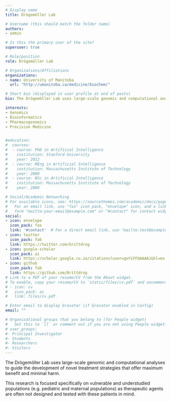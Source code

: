 ```yaml
---
# Display name
title: Drögemöller Lab

# Username (this should match the folder name)
authors:
- admin

# Is this the primary user of the site?
superuser: true

# Role/position
role: Drögemöller Lab

# Organizations/Affiliations
organizations:
- name: University of Manitoba
  url: "http://umanitoba.ca/medicine/biochem/"

# Short bio (displayed in user profile at end of posts)
bio: The Drögemöller Lab uses large-scale genomic and computational analyses to guide the development of novel treatment strategies that offer maximum benefit and minimal harm. This research is focused specifically on vulnerable and understudied populations (e.g. pediatric and maternal populations) as therapeutic agents are often not designed and tested with these patients in mind.

interests:
- Genomics
- Bioinformatics
- Pharmacogenomics
- Precision Medicine


#education:
#  courses:
#  - course: PhD in Artificial Intelligence
#    institution: Stanford University
#    year: 2012
#  - course: MEng in Artificial Intelligence
#    institution: Massachusetts Institute of Technology
#    year: 2009
#  - course: BSc in Artificial Intelligence
#    institution: Massachusetts Institute of Technology
#    year: 2008

# Social/Academic Networking
# For available icons, see: https://sourcethemes.com/academic/docs/page-builder/#icons
#   For an email link, use "fas" icon pack, "envelope" icon, and a link in the
#   form "mailto:your-email@example.com" or "#contact" for contact widget.
social:
- icon: envelope
  icon_pack: fas
  link: '#contact'  # For a direct email link, use "mailto:test@example.org".
- icon: twitter
  icon_pack: fab
  link: https://twitter.com/brittdrog
- icon: google-scholar
  icon_pack: ai
  link: https://scholar.google.co.za/citations?user=goYiFFQAAAAJ&hl=en
- icon: github
  icon_pack: fab
  link: https://github.com/Brittdrog
# Link to a PDF of your resume/CV from the About widget.
# To enable, copy your resume/CV to `static/files/cv.pdf` and uncomment the lines below.
# - icon: cv
#   icon_pack: ai
#   link: files/cv.pdf

# Enter email to display Gravatar (if Gravatar enabled in Config)
email: ""

# Organizational groups that you belong to (for People widget)
#   Set this to `[]` or comment out if you are not using People widget.
# user_groups:
#- Principal Investigator
#- Students
#- Researchers
#- Visitors
---
```


The Drögemöller Lab uses large-scale genomic and computational analyses to guide the development of novel treatment strategies that offer maximum benefit and minimal harm. 

This research is focused specifically on vulnerable and understudied populations (e.g. pediatric and maternal populations) as therapeutic agents are often not designed and tested with these patients in mind.
